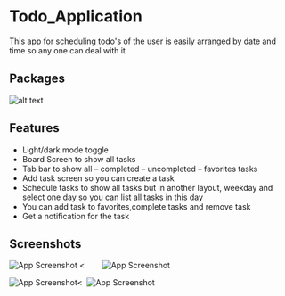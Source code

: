 
# Todo_Application

This app for scheduling todo's of the user is easily arranged by date and time so any one can deal with it


## Packages
 ![alt text](https://i.postimg.cc/K8p9jc1B/2022-08-18-14.png)
## Features

- Light/dark mode toggle
- Board Screen to show all tasks
- Tab bar to show all – completed – uncompleted – favorites tasks
- Add task screen so you can create a task
- Schedule tasks to show all tasks but in another layout, weekday and select one day so you can list all tasks in this day
- You can add task to favorites,complete tasks and remove task
- Get a notification for the task


## Screenshots

![App Screenshot](https://i.postimg.cc/0jVRjdYC/2022-08-18-5.png) <&nbsp; &nbsp; &nbsp;  &nbsp; ![App Screenshot](https://i.postimg.cc/85HPdvd7/2022-08-18-11.png)

![App Screenshot](https://i.postimg.cc/C1YbLjL5/2022-08-18-11.pngg)<&nbsp; ![App Screenshot](https://i.postimg.cc/BnH8LXzK/2022-08-18-12.png)

  
  

